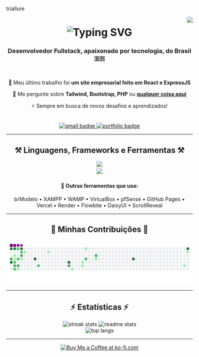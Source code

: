 triallure

<img align="right" src="https://visitor-badge.laobi.icu/badge?page_id=fakersl.fakersl" />

<h1 align="center">
  <img src="https://readme-typing-svg.herokuapp.com/?font=Righteous&size=35&center=true&vCenter=true&width=500&height=70&duration=4000&lines=Olá!+👋;+Eu+sou+Gustavo!;" alt="Typing SVG" />
</h1>

<h3 align="center">Desenvolvedor Fullstack, apaixonado por tecnologia, do Brasil 🇧🇷</h3>

<br/>

<div align="center">
  <p>🔭 Meu último trabalho foi <b>um site empresarial feito em React e ExpressJS</b></p>
  <p>💬 Me pergunte sobre <b>Tailwind, Bootstrap, PHP</b> ou <a href="https://github.com/fakersl/fakersl/issues"><b>qualquer coisa aqui</b></a></p>
  <p>⚡ Sempre em busca de novos desafios e aprendizados!</p>
</div>

<br/>

<div align="center">
  <a href="mailto:zgustovo13365@gmail.com">
    <img src="https://img.shields.io/badge/Gmail-333333?style=for-the-badge&logo=gmail&logoColor=red" alt="gmail badge" />
  </a>
  <a href="#" target="_blank">
    <img src="https://img.shields.io/badge/Portfolio-FF5722?style=for-the-badge&logo=todoist&logoColor=white" alt="portfolio badge" />
  </a>
</div>

<hr/>

<h2 align="center">⚒️ Linguagens, Frameworks e Ferramentas ⚒️</h2>
<p align="center">
  <img src="https://skillicons.dev/icons?i=html,css,js,php,tailwind,bootstrap,git,vscode,github,figma,ps" />
  <br/>
  <img src="https://skillicons.dev/icons?i=java,cs,cpp,c,powershell,postgres,mysql,sqlite,npm,linux,ai,ae" />
</p>



<h4 align="center">🧰 Outras ferramentas que uso:</h4> 
<p align="center">
  brModelo • XAMPP • WAMP • VirtualBox • pfSense • GitHub Pages • Vercel • Render • Flowbite • DaisyUI • ScrollReveal
</p>

<hr/>

<h2 align="center">🐍 Minhas Contribuições 🐍</h2>
<div align="center">
  <img src="https://raw.githubusercontent.com/fakersl/fakersl/output/github-contribution-grid-snake.gif" alt="snake gif" />
</div>

<hr/>

<h2 align="center">⚡ Estatísticas ⚡</h2>

<div align="center">
  <img width="390" src="https://github-readme-streak-stats.herokuapp.com/?user=fakersl&count_private=true&theme=react&border_radius=10" alt="streak stats"/>
  <img width="390" src="https://github-readme-stats.vercel.app/api?username=fakersl&count_private=true&show_icons=true&theme=react&rank_icon=github&border_radius=10" alt="readme stats" />
  <br/>
  <img width="325" src="https://github-readme-stats.vercel.app/api/top-langs/?username=fakersl&langs_count=8&layout=compact&theme=react&border_radius=10&size_weight=0.5&count_weight=0.5&exclude_repo=github-readme-stats" alt="top langs" />
</div>

<hr/>

<div align="center">
  <a href="#" target="_blank">
    <img height="64" style="border:0px;height:64px;" src="https://storage.ko-fi.com/cdn/kofi1.png?v=3" alt="Buy Me a Coffee at ko-fi.com" />
  </a>
</div>
